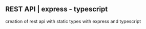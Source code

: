 ## REST API | express - typescript

creation of rest api with static types with express and typescript
